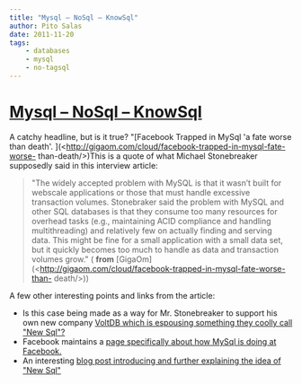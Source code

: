 ```yaml
---
title: "Mysql – NoSql – KnowSql"
author: Pito Salas
date: 2011-11-20
tags:
    - databases
    - mysql
    - no-tagsql
---
```

# [Mysql – NoSql – KnowSql](None)




A catchy headline, but is it true? "[Facebook Trapped in MySql 'a fate worse
than death'. ](<http://gigaom.com/cloud/facebook-trapped-in-mysql-fate-worse-
than-death/>)This is a quote of what Michael Stonebreaker supposedly said in
this interview article:

> "The widely accepted problem with MySQL is that it wasn’t built for webscale
> applications or those that must handle excessive transaction volumes.
> Stonebraker said the problem with MySQL and other SQL databases is that they
> consume too many resources for overhead tasks (e.g., maintaining ACID
> compliance and handling multithreading) and relatively few on actually
> finding and serving data. This might be fine for a small application with a
> small data set, but it quickly becomes too much to handle as data and
> transaction volumes grow." ( **from**
> [GigaOm](<http://gigaom.com/cloud/facebook-trapped-in-mysql-fate-worse-than-
> death/>))

A few other interesting points and links from the article:

  * Is this case being made as a way for Mr. Stonebreaker to support his own new company [VoltDB which is espousing something they coolly call "New Sql"?](<http://voltdb.com/>)
  * Facebook maintains a [page specifically about how MySql is doing at Facebook.](<http://www.facebook.com/MySQLatFacebook>)
  * An interesting [blog post introducing and further explaining the idea of "New Sql"](<http://blogs.the451group.com/information_management/2011/04/06/what-we-talk-about-when-we-talk-about-newsql/>)


